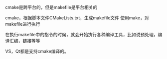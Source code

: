 cmake是跨平台的，但是makefile是平台相关的

cmake，根据脚本文件CMakeLists.txt，生成makefile文件
使用make，对makefile进行执行

在执行makefile中的指令的时候，就会开始执行各种编译工具，比如说预处理，编译汇编，链接等等

VS，Qt都是支持cmake编译的。
